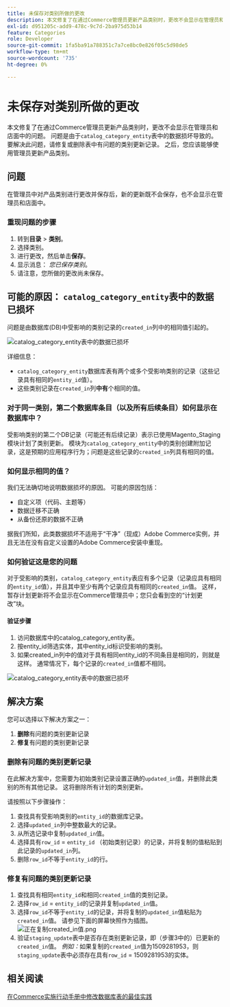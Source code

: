 ```yaml
---
title: 未保存对类别所做的更改
description: 本文修复了在通过Commerce管理员更新产品类别时，更改不会显示在管理员和店面中的问题。 问题是由于“catalog_category_entity”表中的数据损坏导致的。 要解决此问题，请修复或删除表中有问题的类别更新记录。 之后，您应该能够使用管理员更新产品类别。
exl-id: d951205c-add9-478c-9c7d-2ba975d53b14
feature: Categories
role: Developer
source-git-commit: 1fa5ba91a788351c7a7ce8bc0e826f05c5d98de5
workflow-type: tm+mt
source-wordcount: '735'
ht-degree: 0%

---
```


# 未保存对类别所做的更改

本文修复了在通过Commerce管理员更新产品类别时，更改不会显示在管理员和店面中的问题。 问题是由于`catalog_category_entity`表中的数据损坏导致的。 要解决此问题，请修复或删除表中有问题的类别更新记录。 之后，您应该能够使用管理员更新产品类别。

## 问题

在管理员中对产品类别进行更改并保存后，新的更新既不会保存，也不会显示在管理员和店面中。

### 重现问题的步骤

1. 转到&#x200B;**目录** > **类别**。
1. 选择类别。
1. 进行更改，然后单击&#x200B;**保存**。
1. 显示消息： *您已保存类别*。
1. 请注意，您所做的更改尚未保存。

## 可能的原因： `catalog_category_entity`表中的数据已损坏

问题是由数据库(DB)中受影响的类别记录的`created_in`列中的相同值引起的。

![catalog_category_entity表中的数据已损坏](assets/catalog_category_entity.png)

详细信息：

* `catalog_category_entity`数据库表有两个或多个受影响类别的记录（这些记录具有相同的`entity_id`值）。
* 这些类别记录在`created_in`列&#x200B;**中有**&#x200B;个相同的值。

### 对于同一类别，第二个数据库条目（以及所有后续条目）如何显示在数据库中？

受影响类别的第二个DB记录（可能还有后续记录）表示已使用Magento\_Staging模块计划了类别更新。 模块为`catalog_category_entity`中的类别创建附加记录，这是预期的应用程序行为；问题是这些记录的`created_in`列具有相同的值。

### 如何显示相同的值？

我们无法确切地说明数据损坏的原因。 可能的原因包括：

* 自定义项（代码、主题等）
* 数据迁移不正确
* 从备份还原的数据不正确

据我们所知，此类数据损坏不适用于“干净”（现成）Adobe Commerce实例，并且无法在没有自定义设置的Adobe Commerce安装中重现。

### 如何验证这是您的问题

对于受影响的类别，`catalog_category_entity`表应有多个记录（记录应具有相同的`entity_id`值），并且其中至少有两个记录应具有相同的`created_in`值。 这样，暂存计划更新将不会显示在Commerce管理员中；您只会看到空的“计划更改”块。

#### 验证步骤

1. 访问数据库中的catalog\_category\_entity表。
1. 按entity\_id筛选实体，其中entity\_id标识受影响的类别。
1. 如果created\_in列中的值对于具有相同entity\_id的不同条目是相同的，则就是这样。 通常情况下，每个记录的`created_in`值都不相同。

![catalog_category_entity表中的数据已损坏](assets/catalog_category_entity.png)

## 解决方案

您可以选择以下解决方案之一：

1. **删除**&#x200B;有问题的类别更新记录
1. **修复**&#x200B;有问题的类别更新记录

### 删除有问题的类别更新记录

在此解决方案中，您需要为初始类别记录设置正确的`updated_in`值，并删除此类别的所有其他记录。 这将删除所有计划的类别更新。

请按照以下步骤操作：

1. 查找具有受影响类别的`entity_id`的数据库记录。
1. 选择`updated_in`列中整数最大的记录。
1. 从所选记录中复制`updated_in`值。
1. 选择具有`row_id` = `entity_id` （初始类别记录）的记录，并将复制的值粘贴到此记录的`updated_in`列。
1. 删除`row_id`不等于`entity_id`的行。

### 修复有问题的类别更新记录

1. 查找具有相同`entity_id`和相同`created_in`值的类别记录。
1. 选择`row_id` = `entity_id`的记录并复制`updated_in`值。
1. 选择`row_id`不等于`entity_id`的记录，并将复制的`updated_in`值粘贴为`created_in`值。 请参见下面的屏幕快照作为插图。    ![正在复制created_in值.png](assets/copy_created-in_value.png)
1. 验证`staging_update`表中是否存在类别更新记录，即（步骤3中的）已更新的`created_in`值。 *例如：*&#x200B;如果复制的`created_in`值为1509281953，则`staging_update`表中必须存在具有`row_id` = 1509281953的实体。

## 相关阅读

[在Commerce实施行动手册中修改数据库表的最佳实践](https://experienceleague.adobe.com/zh-hans/docs/commerce-operations/implementation-playbook/best-practices/development/modifying-core-and-third-party-tables#why-adobe-recommends-avoiding-modifications)
